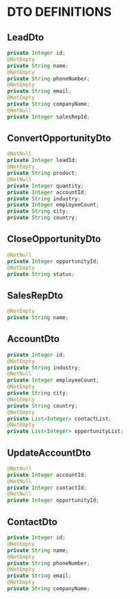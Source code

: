 # DTO DEFINITIONS

## LeadDto

```java
private Integer id;
@NotEmpty
private String name;
@NotEmpty
private String phoneNumber;
@NotEmpty
private String email;
@NotEmpty
private String companyName;
@NotNull
private Integer salesRepId;
```



## ConvertOpportunityDto

```java
@NotNull
private Integer leadId;
@NotEmpty
private String product;
@NotNull
private Integer quantity;
private Integer accountId;
private String industry;
private Integer employeeCount;
private String city;
private String country;
```



## CloseOpportunityDto

```java
@NotNull
private Integer opportunityId;
@NotEmpty
private String status;
```



## SalesRepDto

```java
@NotEmpty
private String name;
```



##  AccountDto

```java
private Integer id;
@NotEmpty
private String industry;
@NotNull
private Integer employeeCount;
@NotEmpty
private String city;
@NotEmpty
private String country;
@NotEmpty
private List<Integer> contactList;
@NotEmpty
private List<Integer> opportunityList;
```



## UpdateAccountDto

```java
@NotNull
private Integer accountId;
@NotNull
private Integer contactId;
@NotNull
private Integer opportunityId;
```



## ContactDto

```java
private Integer id;
@NotEmpty
private String name;
@NotEmpty
private String phoneNumber;
@NotEmpty
private String email;
@NotEmpty
private String companyName;
```























